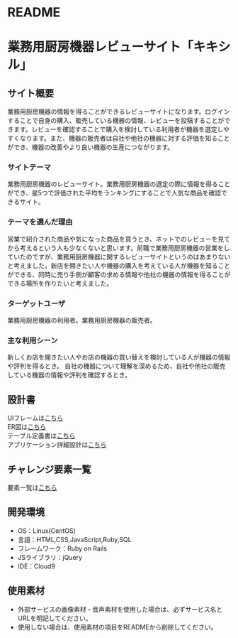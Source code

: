 # README

# 業務用厨房機器レビューサイト「キキシル」

## サイト概要
業務用厨房機器の情報を得ることができるレビューサイトになります。ログインすることで自身の購入、販売している機器の情報、レビューを投稿することができます。レビューを確認することで購入を検討している利用者が機器を選定しやすくなります。また、機器の販売者は自社や他社の機器に対する評価を知ることができ、機器の改善やより良い機器の生産につながります。

### サイトテーマ
業務用厨房機器のレビューサイト。業務用厨房機器の選定の際に情報を得ることができ、星5つで評価された平均をランキングにすることで人気な商品を確認できるサイト。

### テーマを選んだ理由
営業で紹介された商品や気になった商品を買うとき、ネットでのレビューを見てから考えるという人も少なくないと思います。前職で業務用厨房機器の営業をしていたのですが、業務用厨房機器に関するレビューサイトというのはあまりないと考えました。新店を開きたい人や機器の購入を考えている人が機器を知ることができる、同時に売り手側が顧客の求める情報や他社の機器の情報を得ることができる場所を作りたいと考えました。

### ターゲットユーザ
業務用厨房機器の利用者。業務用厨房機器の販売者。

### 主な利用シーン
新しくお店を開きたい人やお店の機器の買い替えを検討している人が機器の情報や評判を得るとき。
自社の機器について理解を深めるため、自社や他社の販売している機器の情報や評判を確認するとき。

## 設計書
UIフレームは<a href="https://drive.google.com/file/d/1T6T4WA_p2Z_WKUYahWQ1zpguw-eQYOdY/view?usp=sharing">こちら</a><br>
ER図は<a href="https://drive.google.com/file/d/1XdtZY2AfhK8dQf2kOkI274mtEFcFHk82/view?usp=sharing">こちら</a><br>
テーブル定義書は<a href="https://docs.google.com/spreadsheets/d/1sCu5dgXXKW43DcQghoUSbGMtw7AUnNIERxEvb85LLOw/edit?usp=sharing">こちら</a><br>
アプリケーション詳細設計は<a href="https://docs.google.com/spreadsheets/d/18Ujq8EsayIrGynsupusB5mSK4yzJpUxPCkg5uhI0U6A/edit?usp=sharing">こちら</a>


## チャレンジ要素一覧
要素一覧は<a href="https://docs.google.com/spreadsheets/d/1VxBbIqKz7YlrnDTXHLmMoZVb5zkUS1-7skOwGrt25I8/edit?usp=sharing">こちら</a>

## 開発環境
- OS：Linux(CentOS)
- 言語：HTML,CSS,JavaScript,Ruby,SQL
- フレームワーク：Ruby on Rails
- JSライブラリ：jQuery
- IDE：Cloud9

## 使用素材
- 外部サービスの画像素材・音声素材を使用した場合は、必ずサービス名とURLを明記してください。
- 使用しない場合は、使用素材の項目をREADMEから削除してください。

